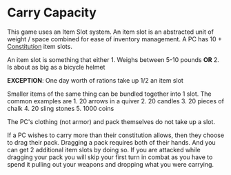 # Carry Capacity

This game uses an Item Slot system. An item slot is an abstracted unit of weight / space combined for ease of inventory management. A PC has 10 + [Constitution](Player%20Character%20Components/Chosen%20Statistics/Constitution.md) item slots. 

An item slot is something that either 
	1. Weighs between 5-10 pounds **OR** 
	2. Is about as big as a bicycle helmet 

**EXCEPTION**: One day worth of rations take up 1/2 an item slot

Smaller items of the same thing can be bundled together into 1 slot. The common examples are
	1. 20 arrows in a quiver
	2. 20 candles
	3. 20 pieces of chalk
	4. 20 sling stones
	5. 1000 coins

The PC's clothing (not armor) and pack themselves do not take up a slot.

If a PC wishes to carry more than their constitution allows, then they choose to drag their pack. Dragging a pack requires both of their hands. And you can get 2 additional item slots by doing so. If you are attacked while dragging your pack you will skip your first turn in combat as you have to spend it pulling out your weapons and dropping what you were carrying.